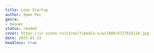 ```yaml
---
title: Lean Startup
author: Эрик Рис
genre:
- бизнес
status: readed
cover: https://ir.ozone.ru/s3/multimedia-o/wc1000/6727615116.jpg
date: 2025-01-23
headless: true
---
```


